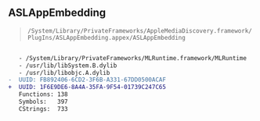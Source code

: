 ## ASLAppEmbedding

> `/System/Library/PrivateFrameworks/AppleMediaDiscovery.framework/PlugIns/ASLAppEmbedding.appex/ASLAppEmbedding`

```diff

   - /System/Library/PrivateFrameworks/MLRuntime.framework/MLRuntime
   - /usr/lib/libSystem.B.dylib
   - /usr/lib/libobjc.A.dylib
-  UUID: FB892406-6CD2-3F6B-A331-67DD0500ACAF
+  UUID: 1F6E9DE6-8A4A-35FA-9F54-01739C247C65
   Functions: 138
   Symbols:   397
   CStrings:  733

```

